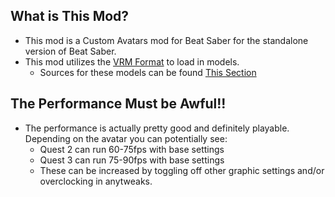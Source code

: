 ## What is This Mod?
- This mod is a Custom Avatars mod for Beat Saber for the standalone version of Beat Saber.
- This mod utilizes the [VRM Format](https://vrm.dev/en/vrm/vrm_about.html) to load in models.
	- Sources for these models can be found [This Section](findvrms.md)

## The Performance Must be Awful!!
- The performance is actually pretty good and definitely playable. Depending on the avatar you can potentially see: 
	- Quest 2 can run 60-75fps with base settings
	- Quest 3 can run 75-90fps with base settings
	- These can be increased by toggling off other graphic settings and/or overclocking in anytweaks.